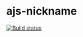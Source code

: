 # ajs-nickname

[![Build status](https://ci.appveyor.com/api/projects/status/9f2yrmavl3ph17i7?svg=true)](https://ci.appveyor.com/project/Alexandr7944/ajs-nickname)
